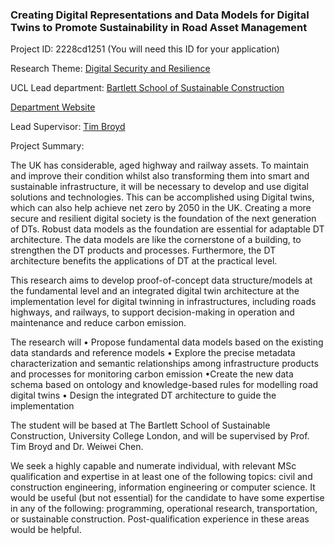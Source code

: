 ### Creating Digital Representations and Data Models for Digital Twins to Promote Sustainability in Road Asset Management

Project ID: 2228cd1251
(You will need this ID for your application)

Research Theme: [Digital Security and Resilience](../themes/digital-security-and-resilience.md)

UCL Lead department: [Bartlett School of Sustainable Construction](../departments/bartlett-school-of-sustainable-construction.md)

[Department Website](https://www.ucl.ac.uk/bartlett/construction)

Lead Supervisor: [Tim Broyd](https://profiles.ucl.ac.uk/38130)

Project Summary:

The UK has considerable, aged highway and railway assets.  To maintain and improve their condition whilst also transforming them into smart and sustainable infrastructure, it will be necessary to develop and use digital solutions and technologies. This can be accomplished using Digital twins, which can also help achieve net zero by 2050 in the UK. Creating a more secure and resilient digital society is the foundation of the next generation of DTs. Robust data models as the foundation are essential for adaptable DT architecture. The data models are like the cornerstone of a building, to strengthen the DT products and processes. Furthermore, the DT architecture benefits the applications of DT at the practical level.

This research aims to develop proof-of-concept data structure/models at the fundamental level and an integrated digital twin architecture at the implementation level for digital twinning in infrastructures, including roads highways, and railways, to support decision-making in operation and maintenance and reduce carbon emission.

The research will
• Propose fundamental data models based on the existing data standards and reference models 
• Explore the precise metadata characterization and semantic relationships among infrastructure products and processes for monitoring carbon emission
•Create the new data schema based on ontology and knowledge-based rules for modelling road digital twins
• Design the integrated DT architecture to guide the implementation 

The student will be based at The Bartlett School of Sustainable Construction, University College London, and will be supervised by Prof. Tim Broyd and Dr. Weiwei Chen.

We seek a highly capable and numerate individual, with relevant MSc qualification and expertise in at least one of the following topics: civil and construction engineering, information engineering or computer science. It would be useful (but not essential) for the candidate to have some expertise in any of the following: programming, operational research, transportation, or sustainable construction. Post-qualification experience in these areas would be helpful.
